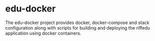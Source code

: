 # edu-docker

The edu-docker project provides docker, docker-compose and stack configuration along with
scripts for building and deploying the riffedu application using docker containers.
